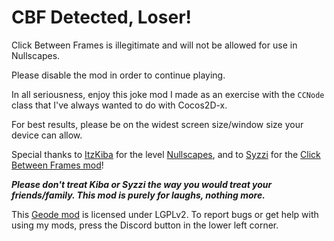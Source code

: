 # <cr>CBF Detected, Loser!</c>

Click Between Frames is illegitimate and will not be allowed for use in Nullscapes.

Please disable the mod in order to continue playing.

In all seriousness, enjoy this joke mod I made as an exercise with the `CCNode` class that I've always wanted to do with Cocos2D-x.

<cy>For best results, please be on the widest screen size/window size your device can allow.</c>

Special thanks to [ItzKiba](user:4569963) for the level [Nullscapes](level:109780665), and to [Syzzi](https://github.com/theyareonit) for the [Click Between Frames mod](https://github.com/theyareonit/Click-Between-Frames)!

***<cr>Please don't treat Kiba or Syzzi the way you would treat your friends/family. This mod is purely for laughs, nothing more.</c>***

This [Geode mod](https://geode-sdk.org) is licensed under LGPLv2. To report bugs or get help with using my mods, press the Discord button in the lower left corner.